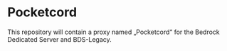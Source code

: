 # Pocketcord
This repository will contain a proxy named „Pocketcord“ for the Bedrock Dedicated Server and BDS-Legacy.
